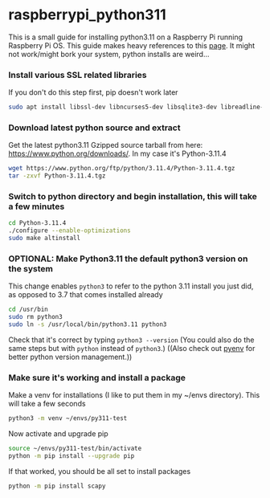# raspberrypi_python311
This is a small guide for installing python3.11 on a Raspberry Pi running Raspberry Pi OS.
This guide makes heavy references to this [page](https://raspberrytips.com/install-latest-python-raspberry-pi/). It might not work/might bork your system, python installs are weird...
### Install various SSL related libraries
If you don't do this step first, pip doesn't work later
```bash
sudo apt install libssl-dev libncurses5-dev libsqlite3-dev libreadline-dev libtk8.6 libgdm-dev libdb4o-cil-dev libpcap-dev
```
### Download latest python source and extract
Get the latest python3.11 Gzipped source tarball from here: https://www.python.org/downloads/. In my case it's Python-3.11.4
```bash
wget https://www.python.org/ftp/python/3.11.4/Python-3.11.4.tgz
tar -zxvf Python-3.11.4.tgz 
```
### Switch to python directory and begin installation, this will take a few minutes
```bash
cd Python-3.11.4
./configure --enable-optimizations
sudo make altinstall
```
### OPTIONAL: Make Python3.11 the default python3 version on the system
This change enables `python3` to refer to the python 3.11 install you just did, as opposed to 3.7 that comes installed already
```bash
cd /usr/bin
sudo rm python3
sudo ln -s /usr/local/bin/python3.11 python3
```
Check that it's correct by typing `python3 --version`
(You could also do the same steps but with `python` instead of `python3`.) ((Also check out [pyenv](https://github.com/pyenv/pyenv) for better python version management.))

### Make sure it's working and install a package
Make a venv for installations (I like to put them in my ~/envs directory). This will take a few seconds
```bash
python3 -m venv ~/envs/py311-test
```
Now activate and upgrade pip
```bash
source ~/envs/py311-test/bin/activate
python -m pip install --upgrade pip
```
If that worked, you should be all set to install packages
```bash
python -m pip install scapy
```


